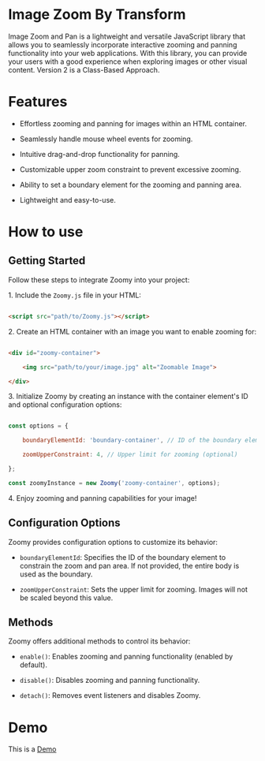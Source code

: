 # Image Zoom By Transform

Image Zoom and Pan is a lightweight and versatile JavaScript library that allows you to seamlessly incorporate interactive zooming and panning functionality into your web applications.
With this library, you can provide your users with a good experience when exploring images or other visual content. Version 2 is a Class-Based Approach.

# Features

- Effortless zooming and panning for images within an HTML container.

- Seamlessly handle mouse wheel events for zooming.

- Intuitive drag-and-drop functionality for panning.

- Customizable upper zoom constraint to prevent excessive zooming.

- Ability to set a boundary element for the zooming and panning area.

- Lightweight and easy-to-use.

# How to use

## Getting Started

Follow these steps to integrate Zoomy into your project:

1\. Include the `Zoomy.js` file in your HTML:

```html

<script src="path/to/Zoomy.js"></script>

```

2\. Create an HTML container with an image you want to enable zooming for:

```html

<div id="zoomy-container">

    <img src="path/to/your/image.jpg" alt="Zoomable Image">

</div>

```

3\. Initialize Zoomy by creating an instance with the container element's ID and optional configuration options:

```javascript

const options = {

    boundaryElementId: 'boundary-container', // ID of the boundary element (optional)

    zoomUpperConstraint: 4, // Upper limit for zooming (optional)

};

const zoomyInstance = new Zoomy('zoomy-container', options);

```

4\. Enjoy zooming and panning capabilities for your image!

## Configuration Options

Zoomy provides configuration options to customize its behavior:

- `boundaryElementId`: Specifies the ID of the boundary element to constrain the zoom and pan area. If not provided, the entire body is used as the boundary.

- `zoomUpperConstraint`: Sets the upper limit for zooming. Images will not be scaled beyond this value.

## Methods

Zoomy offers additional methods to control its behavior:

- `enable()`: Enables zooming and panning functionality (enabled by default).

- `disable()`: Disables zooming and panning functionality.

- `detach()`: Removes event listeners and disables Zoomy.

# Demo

This is a [Demo](http://htmlpreview.github.io/?https://github.com/pmad01/image-zoom-by-transform/blob/main/demo.html)
